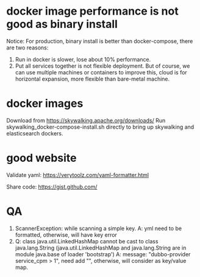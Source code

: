# docker image performance is not good as binary install
Notice: For production, binary install is better than docker-compose, there are two reasons:
1. Run in docker is slower, lose about 10% performance.
2. Put all services together is not flexible deployment.
But of course, we can use multiple machines or containers to improve this, cloud is for horizontal expansion, more flexible than bare-metal machine.

# docker images
Download from https://skywalking.apache.org/downloads/
Run skywalking_docker-compose-install.sh directly to bring up skywalking and elasticsearch dockers.

# good website
Validate yaml:
https://verytoolz.com/yaml-formatter.html

Share code:
https://gist.github.com/

# QA
1. ScannerException: while scanning a simple key.
A: yml need to be formatted, otherwise, will have key error
2. Q: class java.util.LinkedHashMap cannot be cast to class java.lang.String (java.util.LinkedHashMap and java.lang.String are in module java.base of loader 'bootstrap')
A: message: "dubbo-provider service_cpm > 1", need add "", otherwise, will consider as key/value map.
